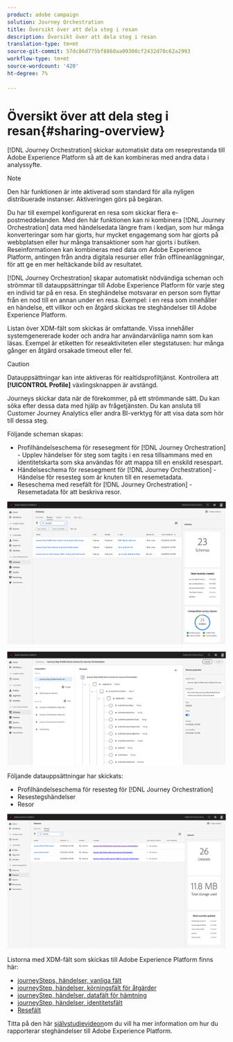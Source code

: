 ```yaml
---
product: adobe campaign
solution: Journey Orchestration
title: Översikt över att dela steg i resan
description: Översikt över att dela steg i resan
translation-type: tm+mt
source-git-commit: 57dc86d775bf8860aa09300cf2432d70c62a2993
workflow-type: tm+mt
source-wordcount: '420'
ht-degree: 7%

---
```



# Översikt över att dela steg i resan{#sharing-overview}

[!DNL Journey Orchestration] skickar automatiskt data om reseprestanda till Adobe Experience Platform så att de kan kombineras med andra data i analyssyfte.

>[!NOTE]
>
>Den här funktionen är inte aktiverad som standard för alla nyligen distribuerade instanser. Aktiveringen görs på begäran.

Du har till exempel konfigurerat en resa som skickar flera e-postmeddelanden. Med den här funktionen kan ni kombinera [!DNL Journey Orchestration] data med händelsedata längre fram i kedjan, som hur många konverteringar som har gjorts, hur mycket engagemang som har gjorts på webbplatsen eller hur många transaktioner som har gjorts i butiken. Reseinformationen kan kombineras med data om Adobe Experience Platform, antingen från andra digitala resurser eller från offlineanläggningar, för att ge en mer heltäckande bild av resultatet.

[!DNL Journey Orchestration] skapar automatiskt nödvändiga scheman och strömmar till datauppsättningar till Adobe Experience Platform för varje steg en individ tar på en resa. En steghändelse motsvarar en person som flyttar från en nod till en annan under en resa. Exempel: i en resa som innehåller en händelse, ett villkor och en åtgärd skickas tre steghändelser till Adobe Experience Platform.

Listan över XDM-fält som skickas är omfattande. Vissa innehåller systemgenererade koder och andra har användarvänliga namn som kan läsas. Exempel är etiketten för reseaktiviteten eller stegstatusen: hur många gånger en åtgärd orsakade timeout eller fel.

>[!CAUTION]
>
>Datauppsättningar kan inte aktiveras för realtidsprofiltjänst. Kontrollera att **[!UICONTROL Profile]** växlingsknappen är avstängd.

Journeys skickar data när de förekommer, på ett strömmande sätt. Du kan söka efter dessa data med hjälp av frågetjänsten. Du kan ansluta till Customer Journey Analytics eller andra BI-verktyg för att visa data som hör till dessa steg.

Följande scheman skapas:

* Profilhändelseschema för resesegment för [!DNL Journey Orchestration] - Upplev händelser för steg som tagits i en resa tillsammans med en identitetskarta som ska användas för att mappa till en enskild resespart.
* Händelseschema för resesegment för [!DNL Journey Orchestration] - Händelse för resesteg som är knuten till en resemetadata.
* Reseschema med resefält för [!DNL Journey Orchestration] - Resemetadata för att beskriva resor.

![](../assets/sharing1.png)

![](../assets/sharing2.png)

Följande datauppsättningar har skickats:

* Profilhändelseschema för resesteg för [!DNL Journey Orchestration]
* Resestegshändelser
* Resor

![](../assets/sharing3.png)

Listorna med XDM-fält som skickas till Adobe Experience Platform finns här:

* [journeySteps, händelser, vanliga fält](../building-journeys/sharing-common-fields.md)
* [journeyStep, händelser, körningsfält för åtgärder](../building-journeys/sharing-execution-fields.md)
* [journeyStep, händelser, datafält för hämtning](../building-journeys/sharing-fetch-fields.md)
* [journeyStep, händelser, identitetsfält](../building-journeys/sharing-identity-fields.md)
* [Resefält](../building-journeys/sharing-journey-fields.md)

Titta på den här [självstudievideon](https://docs.adobe.com/content/help/en/journey-orchestration-learn/tutorials/reporting-step-events-to-adobe-experience-platform.html)om du vill ha mer information om hur du rapporterar steghändelser till Adobe Experience Platform.
